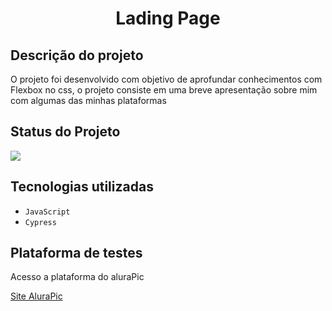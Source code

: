 <h1 align="center">Lading Page</h1>

<h2>Descrição do projeto</h2>
<p>O projeto foi desenvolvido com objetivo de aprofundar conhecimentos com Flexbox no css, o projeto consiste em uma breve apresentação sobre mim com algumas das minhas plataformas</p>

<h2>Status do Projeto</h2>
<p align="left">
<img loading="lazy" src="http://img.shields.io/static/v1?label=STATUS&message=DESENVOLVIDO&color=GREEN&style=for-the-badge"/>
</p>

<h2>Tecnologias utilizadas</h2>

- ``JavaScript``
- ``Cypress``


<h2>Plataforma de testes</h2>
<p>Acesso a plataforma do aluraPic </p>
<a href="https://3076-cypress-alurapic-front.vercel.app/#/home"> Site AluraPic</a>

